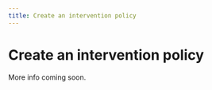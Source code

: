 ```yaml
---
title: Create an intervention policy
---
```


# Create an intervention policy

More info coming soon.
